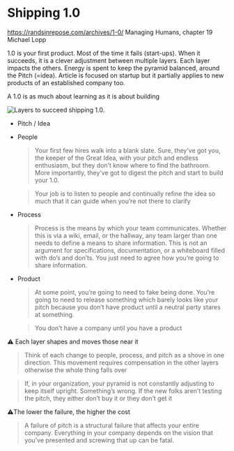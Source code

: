 # Shipping 1.0

https://randsinrepose.com/archives/1-0/
Managing Humans, chapter 19
Michael Lopp

1.0 is your first product. Most of the time it fails (start-ups). When it succeeds, it is a clever adjustment between multiple layers. Each layer impacts the others. Energy is spent to keep the pyramid balanced, around the Pitch (=idea).
Article is focused on startup but it partially applies to new products of an established company too.

A 1.0 is as much about learning as it is about building

![Layers to succeed shipping 1.0](https://i0.wp.com/randsinrepose.com/assets/blue.gif "Rands 1.0 Hierarchy").

* Pitch / Idea
* People
  > Your first few hires walk into a blank slate. Sure, they’ve got you, the keeper of the Great Idea, with your pitch and endless enthusiasm, but they don’t know where to find the bathroom. More importantly, they’ve got to digest the pitch and start to build your 1.0.

  > Your job is to listen to people and continually refine the idea so much that it can guide when you’re not there to clarify
* Process
  > Process is the means by which your team communicates. Whether this is via a wiki, email, or the hallway, any team larger than one needs to define a means to share information. This is not an argument for specifications, documentation, or a whiteboard filled with do’s and don’ts. You just need to agree how you’re going to share information.
* Product
  > At some point, you’re going to need to fake being done. You’re going to need to release something which barely looks like your pitch because you don’t have product until a neutral party stares at something.

  >  You don’t have a company until you have a product

⚠️ Each layer shapes and moves those near it
  > Think of each change to people, process, and pitch as a shove in one direction. This movement requires compensation in the other layers otherwise the whole thing falls over

  > If, in your organization, your pyramid is not constantly adjusting to keep itself upright. Something’s wrong. If the new folks aren’t testing the pitch, they either don’t buy it or they don’t get it

⚠️The lower the failure, the higher the cost
  > A failure of pitch is a structural failure that affects your entire company. Everything in your company depends on the vision that you’ve presented and screwing that up can be fatal.
